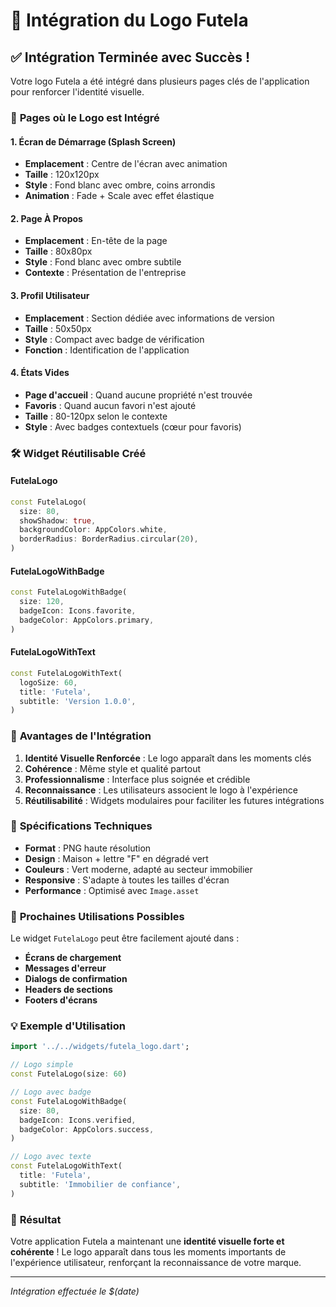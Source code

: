 # 🎨 Intégration du Logo Futela

## ✅ **Intégration Terminée avec Succès !**

Votre logo Futela a été intégré dans plusieurs pages clés de l'application pour renforcer l'identité visuelle.

### 📱 **Pages où le Logo est Intégré**

#### 1. **Écran de Démarrage (Splash Screen)**
- **Emplacement** : Centre de l'écran avec animation
- **Taille** : 120x120px
- **Style** : Fond blanc avec ombre, coins arrondis
- **Animation** : Fade + Scale avec effet élastique

#### 2. **Page À Propos**
- **Emplacement** : En-tête de la page
- **Taille** : 80x80px
- **Style** : Fond blanc avec ombre subtile
- **Contexte** : Présentation de l'entreprise

#### 3. **Profil Utilisateur**
- **Emplacement** : Section dédiée avec informations de version
- **Taille** : 50x50px
- **Style** : Compact avec badge de vérification
- **Fonction** : Identification de l'application

#### 4. **États Vides**
- **Page d'accueil** : Quand aucune propriété n'est trouvée
- **Favoris** : Quand aucun favori n'est ajouté
- **Taille** : 80-120px selon le contexte
- **Style** : Avec badges contextuels (cœur pour favoris)

### 🛠️ **Widget Réutilisable Créé**

#### **FutelaLogo**
```dart
const FutelaLogo(
  size: 80,
  showShadow: true,
  backgroundColor: AppColors.white,
  borderRadius: BorderRadius.circular(20),
)
```

#### **FutelaLogoWithBadge**
```dart
const FutelaLogoWithBadge(
  size: 120,
  badgeIcon: Icons.favorite,
  badgeColor: AppColors.primary,
)
```

#### **FutelaLogoWithText**
```dart
const FutelaLogoWithText(
  logoSize: 60,
  title: 'Futela',
  subtitle: 'Version 1.0.0',
)
```

### 🎯 **Avantages de l'Intégration**

1. **Identité Visuelle Renforcée** : Le logo apparaît dans les moments clés
2. **Cohérence** : Même style et qualité partout
3. **Professionnalisme** : Interface plus soignée et crédible
4. **Reconnaissance** : Les utilisateurs associent le logo à l'expérience
5. **Réutilisabilité** : Widgets modulaires pour faciliter les futures intégrations

### 📐 **Spécifications Techniques**

- **Format** : PNG haute résolution
- **Design** : Maison + lettre "F" en dégradé vert
- **Couleurs** : Vert moderne, adapté au secteur immobilier
- **Responsive** : S'adapte à toutes les tailles d'écran
- **Performance** : Optimisé avec `Image.asset`

### 🚀 **Prochaines Utilisations Possibles**

Le widget `FutelaLogo` peut être facilement ajouté dans :
- **Écrans de chargement**
- **Messages d'erreur**
- **Dialogs de confirmation**
- **Headers de sections**
- **Footers d'écrans**

### 💡 **Exemple d'Utilisation**

```dart
import '../../widgets/futela_logo.dart';

// Logo simple
const FutelaLogo(size: 60)

// Logo avec badge
const FutelaLogoWithBadge(
  size: 80,
  badgeIcon: Icons.verified,
  badgeColor: AppColors.success,
)

// Logo avec texte
const FutelaLogoWithText(
  title: 'Futela',
  subtitle: 'Immobilier de confiance',
)
```

### 🎉 **Résultat**

Votre application Futela a maintenant une **identité visuelle forte et cohérente** ! Le logo apparaît dans tous les moments importants de l'expérience utilisateur, renforçant la reconnaissance de votre marque.

---
*Intégration effectuée le $(date)*
